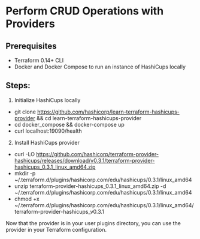 # Perform CRUD Operations with Providers

## Prerequisites

- Terraform 0.14+ CLI 
- Docker and Docker Compose to run an instance of HashiCups locally

## Steps:

1. Initialize HashiCups locally

- git clone https://github.com/hashicorp/learn-terraform-hashicups-provider && cd learn-terraform-hashicups-provider
- cd docker_compose && docker-compose up
- curl localhost:19090/health

2. Install HashiCups provider

- curl -LO https://github.com/hashicorp/terraform-provider-hashicups/releases/download/v0.3.1/terraform-provider-hashicups_0.3.1_linux_amd64.zip
- mkdir -p ~/.terraform.d/plugins/hashicorp.com/edu/hashicups/0.3.1/linux_amd64
- unzip terraform-provider-hashicups_0.3.1_linux_amd64.zip -d ~/.terraform.d/plugins/hashicorp.com/edu/hashicups/0.3.1/linux_amd64
- chmod +x ~/.terraform.d/plugins/hashicorp.com/edu/hashicups/0.3.1/linux_amd64/terraform-provider-hashicups_v0.3.1

Now that the provider is in your user plugins directory, you can use the provider in your Terraform configuration.

